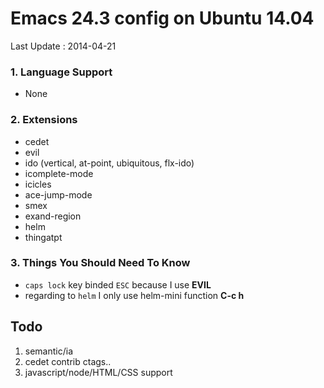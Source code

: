# Emacs 24.3 config on Ubuntu 14.04
Last Update : 2014-04-21

### 1. Language Support
* None

### 2. Extensions
- cedet
- evil
- ido (vertical, at-point, ubiquitous, flx-ido)
- icomplete-mode
- icicles
- ace-jump-mode
- smex
- exand-region
- helm
- thingatpt

### 3. Things You Should Need To Know
- `caps lock` key binded `ESC` because I use **EVIL**
- regarding to `helm` I only use helm-mini function **C-c h**


## Todo
1. semantic/ia
2. cedet contrib ctags..
3. javascript/node/HTML/CSS support


 
